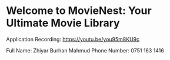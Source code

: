 # Welcome to MovieNest: Your Ultimate Movie Library

Application Recording: https://youtu.be/you95m8KU9c

Full Name: Zhiyar Burhan Mahmud 
Phone Number: 0751 163 1416
